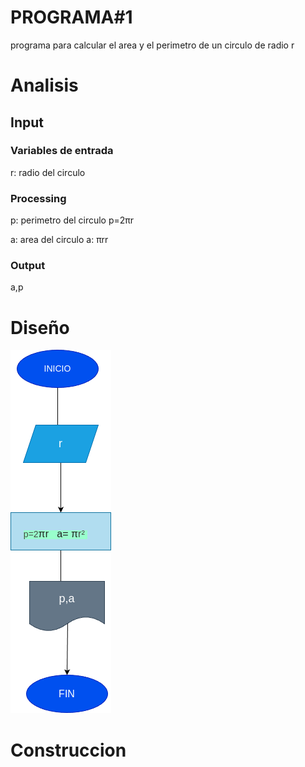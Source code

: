 # PROGRAMA#1
programa para calcular el area y el perimetro de un circulo de radio r

# Analisis


## Input 
### Variables de entrada 
r: radio del circulo
### Processing
p: perimetro del circulo
p=2πr

a: area del circulo 
a: πrr

### Output
a,p
# Diseño

![Diagrama de flujo](diagrama.png "Diagrama de flujo")
# Construccion